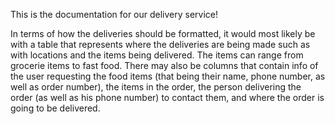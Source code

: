 This is the documentation for our delivery service!

In terms of how the deliveries should be formatted, it would most likely be with a table that represents where the deliveries are being made such as with locations and the items being delivered. The items can range from grocerie items to fast food. There may also be columns that contain info of the user requesting the food items (that being their name, phone number, as well as order number), the items in the order, the person delivering the order (as well as his phone number) to contact them, and where the order is going to be delivered.


